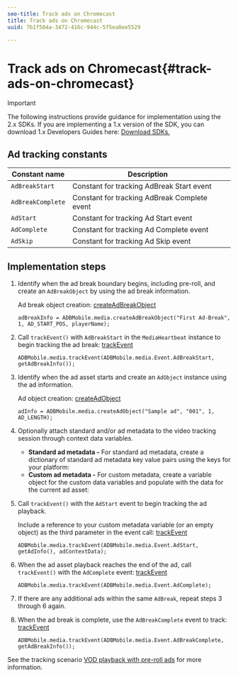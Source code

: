 ```yaml
---
seo-title: Track ads on Chromecast
title: Track ads on Chromecast
uuid: 7b1f584a-3472-416c-944c-5f5ea0ee5529

---
```


# Track ads on Chromecast{#track-ads-on-chromecast}

>[!IMPORTANT]
>
>The following instructions provide guidance for implementation using the 2.x SDKs. If you are implementing a 1.x version of the SDK, you can download 1.x Developers Guides here: [Download SDKs.](../../sdk-implement/download-sdks.md)

## Ad tracking constants

|  Constant name  | Description&nbsp;&nbsp;  |
|---|---|
|  `AdBreakStart`  | Constant for tracking AdBreak Start event  |
|  `AdBreakComplete`  | Constant for tracking AdBreak Complete event  |
|  `AdStart`  | Constant for tracking Ad Start event  |
|  `AdComplete`  | Constant for tracking Ad Complete event  |
|  `AdSkip`  | Constant for tracking Ad Skip event  |

## Implementation steps

1. Identify when the ad break boundary begins, including pre-roll, and create an `AdBreakObject` by using the ad break information.

   Ad break object creation: [createAdBreakObject](https://adobe-marketing-cloud.github.io/media-sdks/reference/chromecast/ADBMobile.media.html#.createAdBreakObject) 

   ```
   adBreakInfo = ADBMobile.media.createAdBreakObject("First Ad-Break", 1, AD_START_POS, playerName); 
   ```

1. Call `trackEvent()` with `AdBreakStart` in the `MediaHeartbeat` instance to begin tracking the ad break: [trackEvent](https://adobe-marketing-cloud.github.io/media-sdks/reference/chromecast/ADBMobile.media.html#.trackEvent) 

   ```
   ADBMobile.media.trackEvent(ADBMobile.media.Event.AdBreakStart, getAdBreakInfo());
   ```

1. Identify when the ad asset starts and create an `AdObject` instance using the ad information.

   Ad object creation: [createAdObject](https://adobe-marketing-cloud.github.io/media-sdks/reference/chromecast/ADBMobile.media.html#.createAdObject) 

   ```
   adInfo = ADBMobile.media.createAdObject("Sample ad", "001", 1, AD_LENGTH); 
   ```

1. Optionally attach standard and/or ad metadata to the video tracking session through context data variables.

    * **Standard ad metadata -** For standard ad metadata, create a dictionary of standard ad metadata key value pairs using the keys for your platform: 
    * **Custom ad metadata -** For custom metadata, create a variable object for the custom data variables and populate with the data for the current ad asset:

1. Call `trackEvent()` with the `AdStart` event to begin tracking the ad playback.

   Include a reference to your custom metadata variable (or an empty object) as the third parameter in the event call: [trackEvent](https://adobe-marketing-cloud.github.io/media-sdks/reference/chromecast/ADBMobile.media.html#.trackEvent) 

   ```
   ADBMobile.media.trackEvent(ADBMobile.media.Event.AdStart, getAdInfo(), adContextData);
   ```

1. When the ad asset playback reaches the end of the ad, call `trackEvent()` with the `AdComplete` event: [trackEvent](https://adobe-marketing-cloud.github.io/media-sdks/reference/chromecast/ADBMobile.media.html#.trackEvent) 

   ```
   ADBMobile.media.trackEvent(ADBMobile.media.Event.AdComplete); 
   ```

1. If there are any additional ads within the same `AdBreak`, repeat steps 3 through 6 again. 
1. When the ad break is complete, use the `AdBreakComplete` event to track: [trackEvent](https://adobe-marketing-cloud.github.io/media-sdks/reference/chromecast/ADBMobile.media.html#.trackEvent) 

   ```
   ADBMobile.media.trackEvent(ADBMobile.media.Event.AdBreakComplete, getAdBreakInfo());
   ```

See the tracking scenario [VOD playback with pre-roll ads](../../sdk-implement/tracking-scenarios/vod-preroll-ads.md) for more information.
